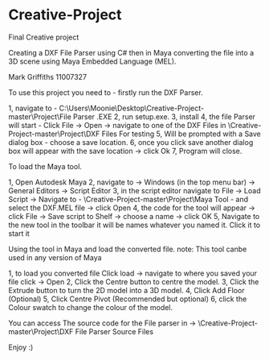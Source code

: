 # Creative-Project
Final Creative project 

Creating a DXF File Parser using C# 
then in Maya converting the file into
a 3D scene using Maya Embedded Language (MEL).

Mark Griffiths
11007327

To use this project you need to - firstly run the DXF Parser. 

1, navigate to - C:\Users\Moonie\Desktop\Creative-Project-master\Project\File Parser .EXE
2, run setup.exe.
3, install 
4, the file Parser will start - Click File -> Open -> navigate to one of the DXF Files in 
\Creative-Project-master\Project\DXF Files For testing 
5, Will be prompted with a Save dialog box - choose a save location.
6, once you click save another dialog box will appear with the save location -> click Ok
7, Program will close.

To load the Maya tool.

1, Open Autodesk Maya
2, navigate to -> Windows (in the top menu bar) -> General Editors -> Script Editor
3, in the script editor navigate to File -> Load Script -> 
Navigate to - \Creative-Project-master\Project\Maya Tool - and select the DXF.MEL file -> click Open
4, the code for the tool will appear -> click File -> Save script to Shelf -> choose a name -> click OK
5, Navigate to the new tool in the toolbar it will be names whatever you named it. Click it to start it

Using the tool in Maya and load the converted file. note: This tool canbe used in any version of Maya 

1, to load you converted file Click load -> navigate to where you saved your file click -> Open
2, Click the Centre button to centre the model.
3, Click the Extrude button to turn the 2D model into a 3D model.
4, Click Add Floor (Optional)
5, Click Centre Pivot (Recommended but optional)
6, click the Colour swatch to change the colour of the model.

You can access The source code for the File parser in -> \Creative-Project-master\Project\DXF File Parser Source Files

Enjoy :)

